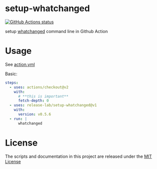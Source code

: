# setup-whatchanged

[![GitHub Actions status](https://github.com/release-lab/setup-whatchanged/workflows/ci/badge.svg?branch=master)](https://github.com/release-lab/setup-whatchanged/actions)

setup [whatchanged](https://github.com/release-lab/whatchanged) command line in
Github Action

# Usage

See [action.yml](action.yml)

Basic:

```yaml
steps:
  - uses: actions/checkout@v2
    with:
      # **this is important**
      fetch-depth: 0
  - uses: release-lab/setup-whatchanged@v1
    with:
      version: v0.5.6
  - run: |
      whatchanged
```

# License

The scripts and documentation in this project are released under the
[MIT License](LICENSE)
